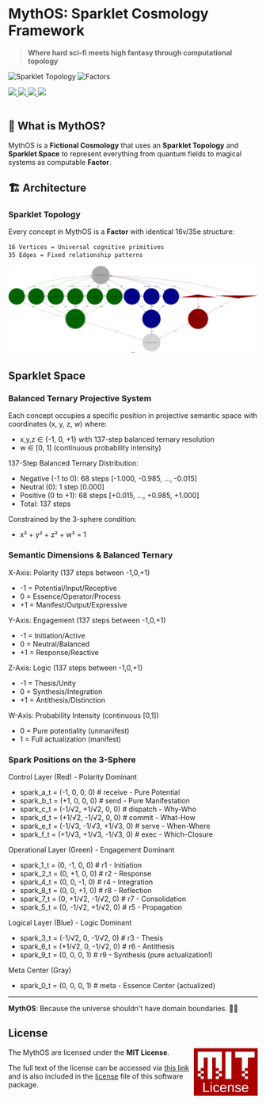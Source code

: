 # MythOS: Sparklet Cosmology Framework

> **Where hard sci-fi meets high fantasy through computational topology**

![Sparklet Topology](https://img.shields.io/badge/Topology-16v__35e-invariant)
![Factors](https://img.shields.io/badge/Factors-Universal_Computation-blue)

<a href="https://github.com/cilang/mythos/issues">
  <img src="https://img.shields.io/github/issues/cilang/mythos">
</a>
<a href="https://github.com/cilang/mythos/network">
  <img src="https://img.shields.io/github/forks/cilang/mythos">
</a>
<a href="https://github.com/cilang/mythos/stargazers">
  <img src="https://img.shields.io/github/stars/cilang/mythos">
</a>
<a href="https://github.com/cilang/mythos/blob/main/license">
  <img src="https://img.shields.io/github/license/cilang/mythos">
</a>
<br>
<br>

## 🎯 What is MythOS?

MythOS is a **Fictional Cosmology** that uses an **Sparklet Topology** and **Sparklet Space** to represent everything from quantum fields to magical systems as computable **Factor**.

## 🏗️ Architecture

### Sparklet Topology

Every concept in MythOS is a **Factor** with identical 16v/35e structure:

```
16 Vertices = Universal cognitive primitives
35 Edges = Fixed relationship patterns
```

![Image](src/specs/sparklet/sparklet.svg)

## Sparklet Space

### Balanced Ternary Projective System

Each concept occupies a specific position in projective semantic space with coordinates (x, y, z, w) where:

* x,y,z ∈ {-1, 0, +1} with 137-step balanced ternary resolution
* w ∈ [0, 1] (continuous probability intensity)

137-Step Balanced Ternary Distribution:

* Negative (-1 to 0): 68 steps  [-1.000, -0.985, ..., -0.015]
* Neutral  (0):       1 step    [0.000]
* Positive (0 to +1): 68 steps  [+0.015, ..., +0.985, +1.000]
* Total:              137 steps

Constrained by the 3-sphere condition:

* x² + y² + z² + w² = 1

### Semantic Dimensions & Balanced Ternary

X-Axis: Polarity (137 steps between -1,0,+1)

* -1 = Potential/Input/Receptive
* 0 = Essence/Operator/Process
* +1 = Manifest/Output/Expressive

Y-Axis: Engagement (137 steps between -1,0,+1)

* -1 = Initiation/Active
* 0 = Neutral/Balanced
* +1 = Response/Reactive

Z-Axis: Logic (137 steps between -1,0,+1)

* -1 = Thesis/Unity
* 0 = Synthesis/Integration
* +1 = Antithesis/Distinction

W-Axis: Probability Intensity (continuous [0,1])

* 0 = Pure potentiality (unmanifest)
* 1 = Full actualization (manifest)

### Spark Positions on the 3-Sphere

Control Layer (Red) - Polarity Dominant

* spark_a_t = (-1, 0, 0, 0)     # receive  - Pure Potential
* spark_b_t = (+1, 0, 0, 0)     # send     - Pure Manifestation
* spark_c_t = (-1/√2, +1/√2, 0, 0)  # dispatch - Why-Who
* spark_d_t = (+1/√2, -1/√2, 0, 0)  # commit   - What-How
* spark_e_t = (-1/√3, -1/√3, +1/√3, 0)  # serve    - When-Where
* spark_f_t = (+1/√3, +1/√3, -1/√3, 0)  # exec     - Which-Closure

Operational Layer (Green) - Engagement Dominant

* spark_1_t = (0, -1, 0, 0)          # r1 - Initiation
* spark_2_t = (0, +1, 0, 0)          # r2 - Response
* spark_4_t = (0, 0, -1, 0)          # r4 - Integration
* spark_8_t = (0, 0, +1, 0)          # r8 - Reflection
* spark_7_t = (0, +1/√2, -1/√2, 0)   # r7 - Consolidation
* spark_5_t = (0, -1/√2, +1/√2, 0)   # r5 - Propagation

Logical Layer (Blue) - Logic Dominant

* spark_3_t = (-1/√2, 0, -1/√2, 0)   # r3 - Thesis
* spark_6_t = (+1/√2, 0, -1/√2, 0)   # r6 - Antithesis
* spark_9_t = (0, 0, 0, 1)            # r9 - Synthesis (pure actualization!)

Meta Center (Gray)

* spark_0_t = (0, 0, 0, 1)            # meta - Essence Center (actualized)

---

**MythOS**: Because the universe shouldn't have domain boundaries. 🚀✨

## License

<a href="https://opensource.org/licenses/MIT">
  <img align="right" height="96" alt="MIT License" src="meta/shared/mit-license.png" />
</a>

The MythOS are licensed under the **MIT License**.

The full text of the license can be accessed via [this link](https://opensource.org/licenses/MIT) and is also included in the [license](LICENCE) file of this software package.
